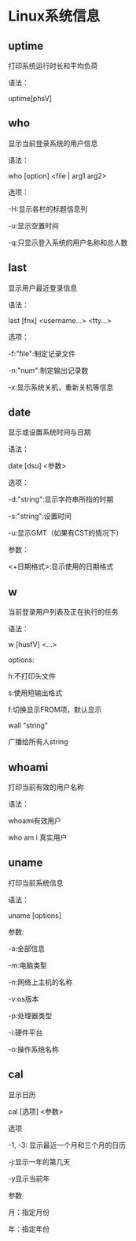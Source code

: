 # Linux系统信息

## uptime

打印系统运行时长和平均负荷

语法：

uptime[phsV]

## who

显示当前登录系统的用户信息

语法：

who [option] <file | arg1 arg2>

选项：

-H:显示各栏的标题信息列

-u:显示空置时间

-q:只显示登入系统的用户名称和总人数

## last

显示用户最近登录信息

语法：

last [fnx] <username...> <tty...>

选项：

-f:"file":制定记录文件

-n:"num":制定输出记录数

-x:显示系统关机，重新关机等信息

## date

显示或设置系统时间与日期

语法：

date [dsu] <参数>

选项：

-d:"string":显示字符串所指的时期

-s:"string":设置时间

-u:显示GMT（如果有CST的情况下）

参数：

<+日期格式>:显示使用的日期格式

## w

当前登录用户列表及正在执行的任务

语法：

w [husfV] <user> <...> 

options:

h:不打印头文件

s:使用短输出格式

f:切换显示FROM项，默认显示

wall "string"

广播给所有人string

## whoami

打印当前有效的用户名称

语法：

whoami有效用户

who am i 真实用户

## uname

打印当前系统信息

语法：

uname [options]

参数:

-a:全部信息

-m:电脑类型

-n:网络上主机的名称

-v:os版本

-p:处理器类型

-i:硬件平台

-o:操作系统名称

## cal

显示日历

cal [选项] <参数>

选项

-1, -3: 显示最近一个月和三个月的日历

-j:显示一年的第几天

-y显示当前年

参数

月：指定月份

年：指定年份